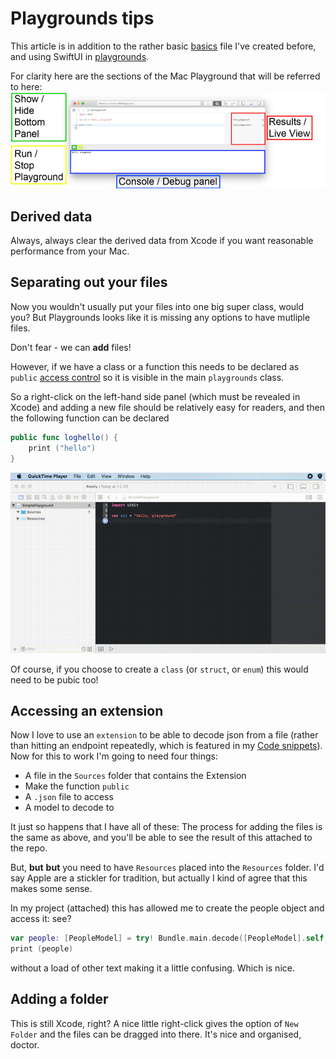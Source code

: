 # Playgrounds tips

This article is in addition to the rather basic [basics](https://medium.com/@stevenpcurtis.sc/coding-in-swift-playgrounds-1a5563efa089) file I've created before, and using SwiftUI in [playgrounds](https://medium.com/@stevenpcurtis.sc/display-the-ui-in-swifts-playgrounds-d35a8371946c).


For clarity here are the sections of the Mac Playground that will be referred to here:
![statusbarplist](images/HighlightedAreas.png)<br/>

## Derived data
Always, always clear the derived data from Xcode if you want reasonable performance from your Mac. 

## Separating out your files
Now you wouldn't usually put your files into one big super class, would you? But Playgrounds looks like it is missing any options to have mutliple files. 

Don't fear - we can **add** files! 

However, if we have a class or a function this needs to be declared as `public` [access control](https://medium.com/swift-coding/access-control-in-swift-71228704654a) so it is visible in the main `playgrounds` class.

So a right-click on the left-hand side panel (which must be revealed in Xcode) and adding a new file should be relatively easy for readers, and then the following function can be declared 

```swift
public func loghello() {
    print ("hello")
}
```
![newfile](Movies/newfile.gif)<br/>

Of course, if you choose to create a `class` (or `struct`, or `enum`) this would need to be pubic too!

## Accessing an extension

Now I love to use an `extension` to be able to decode json from a file (rather than hitting an endpoint repeatedly, which is featured in my [Code snippets](https://github.com/stevencurtis/SwiftCoding/tree/master/Tips/CodeSnippets)). Now for this to work I'm going to need four things:
* A file in the `Sources` folder that contains the Extension
* Make the function `public` 
* A `.json` file to access
* A model to decode to

It just so happens that I have all of these: The process for adding the files is the same as above, and you'll be able to see the result of this attached to the repo.

But, **but** **but** you need to have `Resources` placed into the `Resources` folder. I'd say Apple are a stickler for tradition, but actually I kind of agree that this makes some sense.

In my project (attached) this has allowed me to create the people object and access it: see?

```swift
var people: [PeopleModel] = try! Bundle.main.decode([PeopleModel].self, from: "Peeps.json")
print (people)
```

without a load of other text making it a little confusing. Which is nice.

## Adding a folder
This is still Xcode, right? A nice little right-click gives the option of `New Folder` and the files can be dragged into there. It's nice and organised, doctor.

